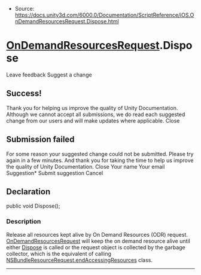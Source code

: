 * Source: https://docs.unity3d.com/6000.0/Documentation/ScriptReference/iOS.OnDemandResourcesRequest.Dispose.html

#  [OnDemandResourcesRequest](https://docs.unity3d.com/6000.0/Documentation/ScriptReference/iOS.OnDemandResourcesRequest.html).Dispose
Leave feedback
Suggest a change
## Success!
Thank you for helping us improve the quality of Unity Documentation. Although we cannot accept all submissions, we do read each suggested change from our users and will make updates where applicable.
Close
## Submission failed
For some reason your suggested change could not be submitted. Please <a>try again</a> in a few minutes. And thank you for taking the time to help us improve the quality of Unity Documentation.
Close
Your name Your email Suggestion* Submit suggestion
Cancel
## Declaration
public void Dispose(); 
### Description
Release all resources kept alive by On Demand Resources (ODR) request.
[OnDemandResourcesRequest](https://docs.unity3d.com/6000.0/Documentation/ScriptReference/iOS.OnDemandResourcesRequest.html) will keep the on demand resource alive until either [Dispose](https://docs.unity3d.com/6000.0/Documentation/ScriptReference/iOS.OnDemandResourcesRequest.Dispose.html) is called or the request object is collected by the garbage collector, which is the equivalent of calling [NSBundleResourceRequest.endAccessingResources](https://developer.apple.com/library/ios/documentation/Foundation/Reference/NSBundleResourceRequest_Class/) class.
* * *
